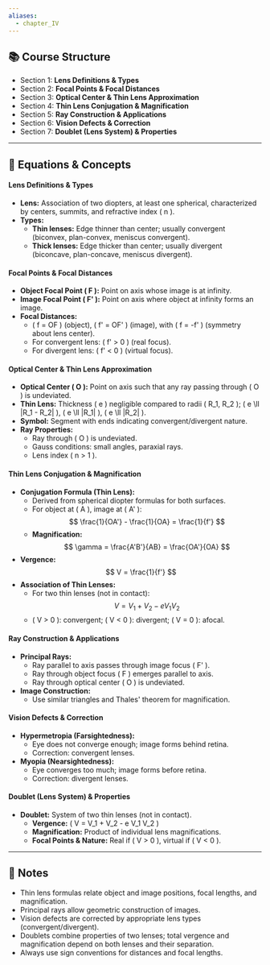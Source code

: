 ```yaml
---
aliases:
  - chapter_IV
---
```

## 📚 Course Structure
- Section 1: **Lens Definitions & Types**
- Section 2: **Focal Points & Focal Distances**
- Section 3: **Optical Center & Thin Lens Approximation**
- Section 4: **Thin Lens Conjugation & Magnification**
- Section 5: **Ray Construction & Applications**
- Section 6: **Vision Defects & Correction**
- Section 7: **Doublet (Lens System) & Properties**

---
## 📐 Equations & Concepts
#### Lens Definitions & Types
- **Lens:** Association of two diopters, at least one spherical, characterized by centers, summits, and refractive index \( n \).
- **Types:**
  - **Thin lenses:** Edge thinner than center; usually convergent (biconvex, plan-convex, meniscus convergent).
  - **Thick lenses:** Edge thicker than center; usually divergent (biconcave, plan-concave, meniscus divergent).

#### Focal Points & Focal Distances
- **Object Focal Point \( F \):** Point on axis whose image is at infinity.
- **Image Focal Point \( F' \):** Point on axis where object at infinity forms an image.
- **Focal Distances:**
  - \( f = OF \) (object), \( f' = OF' \) (image), with \( f = -f' \) (symmetry about lens center).
  - For convergent lens: \( f' > 0 \) (real focus).
  - For divergent lens: \( f' < 0 \) (virtual focus).

#### Optical Center & Thin Lens Approximation
- **Optical Center \( O \):** Point on axis such that any ray passing through \( O \) is undeviated.
- **Thin Lens:** Thickness \( e \) negligible compared to radii \( R_1, R_2 \); \( e \ll |R_1 - R_2| \), \( e \ll |R_1| \), \( e \ll |R_2| \).
- **Symbol:** Segment with ends indicating convergent/divergent nature.
- **Ray Properties:**
  - Ray through \( O \) is undeviated.
  - Gauss conditions: small angles, paraxial rays.
  - Lens index \( n > 1 \).

#### Thin Lens Conjugation & Magnification
- **Conjugation Formula (Thin Lens):**
  - Derived from spherical diopter formulas for both surfaces.
  - For object at \( A \), image at \( A' \):
    $$
    \frac{1}{OA'} - \frac{1}{OA} = \frac{1}{f'}
    $$
  - **Magnification:**
    $$
    \gamma = \frac{A'B'}{AB} = \frac{OA'}{OA}
    $$
- **Vergence:**
  $$
  V = \frac{1}{f'}
  $$
- **Association of Thin Lenses:**
  - For two thin lenses (not in contact):
    $$
    V = V_1 + V_2 - e V_1 V_2
    $$
  - \( V > 0 \): convergent; \( V < 0 \): divergent; \( V = 0 \): afocal.

#### Ray Construction & Applications
- **Principal Rays:**
  - Ray parallel to axis passes through image focus \( F' \).
  - Ray through object focus \( F \) emerges parallel to axis.
  - Ray through optical center \( O \) is undeviated.
- **Image Construction:**
  - Use similar triangles and Thales' theorem for magnification.

#### Vision Defects & Correction
- **Hypermetropia (Farsightedness):**
  - Eye does not converge enough; image forms behind retina.
  - Correction: convergent lenses.
- **Myopia (Nearsightedness):**
  - Eye converges too much; image forms before retina.
  - Correction: divergent lenses.

#### Doublet (Lens System) & Properties
- **Doublet:** System of two thin lenses (not in contact).
  - **Vergence:** \( V = V_1 + V_2 - e V_1 V_2 \)
  - **Magnification:** Product of individual lens magnifications.
  - **Focal Points & Nature:** Real if \( V > 0 \), virtual if \( V < 0 \).

---
## 📝 Notes
- Thin lens formulas relate object and image positions, focal lengths, and magnification.
- Principal rays allow geometric construction of images.
- Vision defects are corrected by appropriate lens types (convergent/divergent).
- Doublets combine properties of two lenses; total vergence and magnification depend on both lenses and their separation.
- Always use sign conventions for distances and focal lengths.
